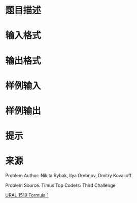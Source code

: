 

# 题目描述



# 输入格式



# 输出格式



# 样例输入



# 样例输出



# 提示



# 来源


<p>
Problem Author: Nikita Rybak, Ilya Grebnov, Dmitry Kovalioff
</p>
<p>
Problem Source: Timus Top Coders: Third Challenge
</p>
<p>
<a href="http://acm.timus.ru/problem.aspx?space=1&amp;num=1519" target="_blank">URAL 1519 Formula 1</a> 
</p>
